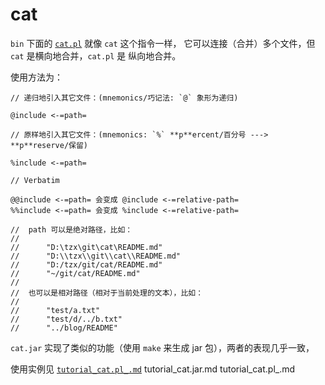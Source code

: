 # cat

`bin` 下面的 [`cat.pl`](bin/cat.pl) 就像 `cat` 这个指令一样，
它可以连接（合并）多个文件，但 `cat` 是横向地合并，`cat.pl` 是
纵向地合并。

使用方法为：

    // 递归地引入其它文件：(mnemonics/巧记法: `@` 象形为递归)

    @include <-=path=

    // 原样地引入其它文件：(mnemonics: `%` **p**ercent/百分号 ---> **p**reserve/保留)

    %include <-=path=

    // Verbatim

    @@include <-=path= 会变成 @include <-=relative-path=
    %%include <-=path= 会变成 %include <-=relative-path=

    //  path 可以是绝对路径，比如：
    //
    //      "D:\tzx\git\cat\README.md"
    //      "D:\\tzx\\git\\cat\\README.md"
    //      "D:/tzx/git/cat/README.md"
    //      "~/git/cat/README.md"
    //
    //  也可以是相对路径（相对于当前处理的文本），比如：
    //
    //      "test/a.txt"
    //      "test/d/../b.txt"
    //      "../blog/README"

`cat.jar` 实现了类似的功能（使用 `make` 来生成 jar 包），两者的表现几乎一致，

使用实例见 [`tutorial_cat.pl_.md`](tutorial_cat.pl_.md)
tutorial_cat.jar.md
tutorial_cat.pl_.md
